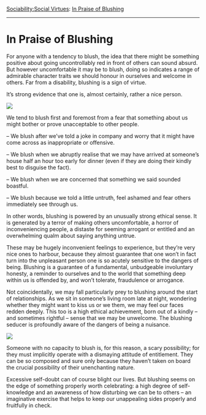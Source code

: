 [Sociability:](https://www.theschooloflife.com/thebookoflife/category/sociability/)[Social Virtues](https://www.theschooloflife.com/thebookoflife/category/sociability/social-virtues/): [In Praise of Blushing](https://www.theschooloflife.com/thebookoflife/in-praise-of-blushing/)

* * *

# In Praise of Blushing

For anyone with a tendency to blush, the idea that there might be something positive about going uncontrollably red in front of others can sound absurd. But however uncomfortable it may be to blush, doing so indicates a range of admirable character traits we should honour in ourselves and welcome in others. Far from a disability, blushing is a sign of virtue.

It’s strong evidence that one is, almost certainly, rather a nice person.

![](https://www.theschooloflife.com/thebookoflife/wp-content/uploads/2018/01/Fragonard_The_Reader-815x1024.jpg)

We tend to blush first and foremost from a fear that something about us might bother or prove unacceptable to other people.

– We blush after we’ve told a joke in company and worry that it might have come across as inappropriate or offensive.

– We blush when we abruptly realise that we may have arrived at someone’s house half an hour too early for dinner (even if they are doing their kindly best to disguise the fact).

– We blush when we are concerned that something we said sounded boastful.

– We blush because we told a little untruth, feel ashamed and fear others immediately see through us.

In other words, blushing is powered by an unusually strong ethical sense. It is generated by a terror of making others uncomfortable, a horror of inconveniencing people, a distaste for seeming arrogant or entitled and an overwhelming qualm about saying anything untrue.

These may be hugely inconvenient feelings to experience, but they’re very nice ones to harbour, because they almost guarantee that one won’t in fact turn into the unpleasant person one is so acutely sensitive to the dangers of being. Blushing is a guarantee of a fundamental, unbudgeable involuntary honesty, a reminder to ourselves and to the world that something deep within us is offended by, and won’t tolerate, fraudulence or arrogance.

Not coincidentally, we may fall particularly prey to blushing around the start of relationships. As we sit in someone’s living room late at night, wondering whether they might want to kiss us or we them, we may feel our faces redden deeply. This too is a high ethical achievement, born out of a kindly – and sometimes rightful – sense that we may be unwelcome. The blushing seducer is profoundly aware of the dangers of being a nuisance.

![](https://www.theschooloflife.com/thebookoflife/wp-content/uploads/2017/07/The_Kiss_-_Gustav_Klimt_-_Google_Cultural_Institute-1021x1024.jpg)

Someone with no capacity to blush is, for this reason, a scary possibility; for they must implicitly operate with a dismaying attitude of entitlement. They can be so composed and sure only because they haven’t taken on board the crucial possibility of their unenchanting nature.

Excessive self-doubt can of course blight our lives. But blushing seems on the edge of something properly worth celebrating: a high degree of self-knowledge and an awareness of how disturbing we can be to others – an imaginative exercise that helps to keep our unappealing sides properly and fruitfully in check.
